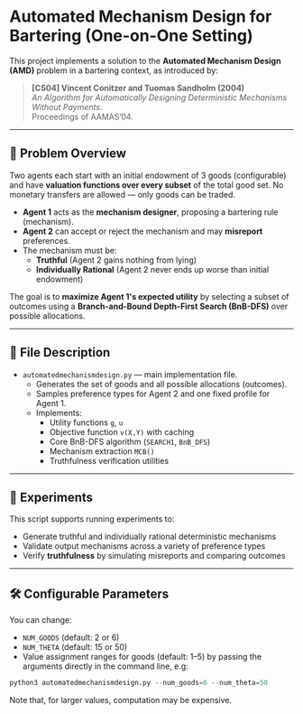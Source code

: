 # Automated Mechanism Design for Bartering (One-on-One Setting)

This project implements a solution to the **Automated Mechanism Design (AMD)** problem in a bartering context, as introduced by:

> **[CS04] Vincent Conitzer and Tuomas Sandholm (2004)**  
> *An Algorithm for Automatically Designing Deterministic Mechanisms Without Payments*.  
> Proceedings of AAMAS’04.

---

## 🧩 Problem Overview
Two agents each start with an initial endowment of 3 goods (configurable) and have **valuation functions over every subset** of the total good set. No monetary transfers are allowed — only goods can be traded.

- **Agent 1** acts as the **mechanism designer**, proposing a bartering rule (mechanism).
- **Agent 2** can accept or reject the mechanism and may **misreport** preferences.
- The mechanism must be:
  - **Truthful** (Agent 2 gains nothing from lying)
  - **Individually Rational** (Agent 2 never ends up worse than initial endowment)

The goal is to **maximize Agent 1's expected utility** by selecting a subset of outcomes using a **Branch-and-Bound Depth-First Search (BnB-DFS)** over possible allocations.

---

## 📁 File Description

- `automatedmechanismdesign.py` — main implementation file.
  - Generates the set of goods and all possible allocations (outcomes).
  - Samples preference types for Agent 2 and one fixed profile for Agent 1.
  - Implements:
    - Utility functions `g`, `u`
    - Objective function `v(X,Y)` with caching
    - Core BnB-DFS algorithm (`SEARCH1`, `BnB_DFS`)
    - Mechanism extraction `MCB()`
    - Truthfulness verification utilities
---

## 🧪 Experiments

This script supports running experiments to:
- Generate truthful and individually rational deterministic mechanisms
- Validate output mechanisms across a variety of preference types
- Verify **truthfulness** by simulating misreports and comparing outcomes

---

## 🛠️ Configurable Parameters
You can change:
- `NUM_GOODS` (default: 2 or 6)
- `NUM_THETA` (default: 15 or 50)
- Value assignment ranges for goods (default: 1–5)
by passing the arguments directly in the command line, e.g:
```python
python3 automatedmechanismdesign.py --num_goods=6 --num_theta=50
```
Note that, for larger values, computation may be expensive.


